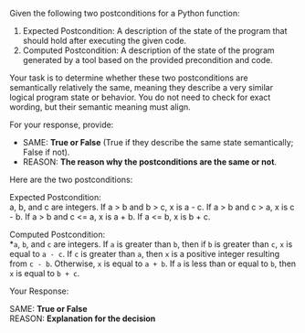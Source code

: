 
Given the following two postconditions for a Python function:

1. Expected Postcondition: A description of the state of the program that should hold after executing the given code.
2. Computed Postcondition: A description of the state of the program generated by a tool based on the provided precondition and code.

Your task is to determine whether these two postconditions are semantically relatively the same, meaning they describe a very similar logical program state or behavior. You do not need to check for exact wording, but their semantic meaning must align.

For your response, provide:

- SAME: **True or False** (True if they describe the same state semantically; False if not).
- REASON: **The reason why the postconditions are the same or not**.

Here are the two postconditions:

Expected Postcondition:  
a, b, and c are integers. If a > b and b > c, x is a - c. If a > b and c > a, x is c - b. If a > b and c <= a, x is a + b. If a <= b, x is b + c.

Computed Postcondition:  
*`a`, `b`, and `c` are integers. If `a` is greater than `b`, then if `b` is greater than `c`, `x` is equal to `a - c`. If `c` is greater than `a`, then `x` is a positive integer resulting from `c - b`. Otherwise, `x` is equal to `a + b`. If `a` is less than or equal to `b`, then `x` is equal to `b + c`.

Your Response: 

SAME: **True or False**  
REASON: **Explanation for the decision**
